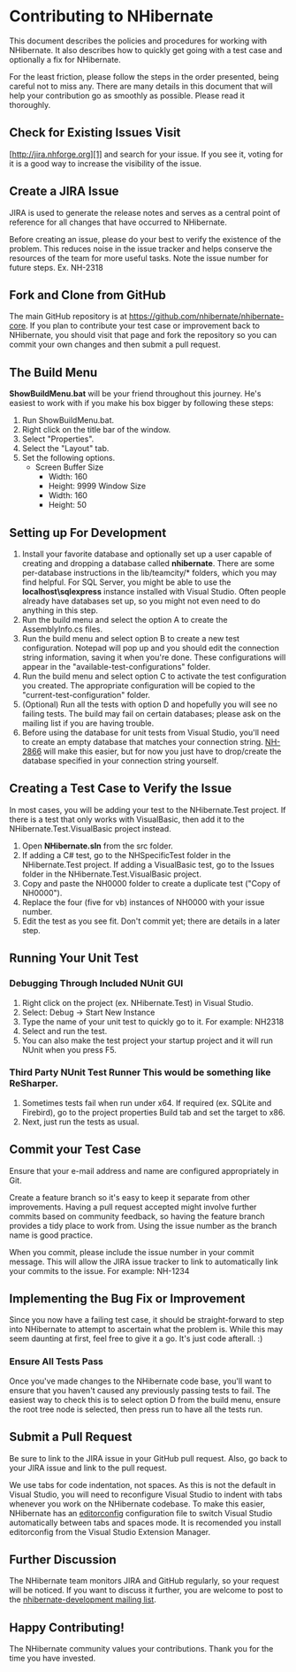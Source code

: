 # Contributing to NHibernate

This document describes the policies and procedures for working with NHibernate. It also describes how to quickly get going with a test case and optionally a fix for NHibernate. 

For the least friction, please follow the steps in the order presented, being careful not to miss any. There are many details in this document that will help your contribution go as smoothly as possible. Please read it thoroughly. 

## Check for Existing Issues Visit 

[http://jira.nhforge.org][1] and search for your issue. If you see it, voting for it is a good way to increase the visibility of the issue. 
## Create a JIRA Issue

JIRA is used to generate the release notes and serves as a central point of reference for all changes that have occurred to NHibernate. 

Before creating an issue, please do your best to verify the existence of the problem. This reduces noise in the issue tracker and helps conserve the resources of the team for more useful tasks. Note the issue number for future steps. Ex. NH-2318 

## Fork and Clone from GitHub

The main GitHub repository is at <https://github.com/nhibernate/nhibernate-core>. If you plan to contribute your test case or improvement back to NHibernate, you should visit that page and fork the repository so you can commit your own changes and then submit a pull request. 

## The Build Menu

**ShowBuildMenu.bat** will be your friend throughout this journey. He's easiest to work with if you make his box bigger by following these steps: 

1.  Run ShowBuildMenu.bat.
2.  Right click on the title bar of the window.
3.  Select "Properties".
4.  Select the "Layout" tab.
5.  Set the following options. 
    *   Screen Buffer Size 
        *   Width: 160
        *   Height: 9999 Window Size 
        *   Width: 160
        *   Height: 50

## Setting up For Development

1.  Install your favorite database and optionally set up a user capable of creating and dropping a database called **nhibernate**. There are some per-database instructions in the lib/teamcity/* folders, which you may find helpful. For SQL Server, you might be able to use the **localhost\sqlexpress** instance installed with Visual Studio. Often people already have databases set up, so you might not even need to do anything in this step.
2.  Run the build menu and select the option A to create the AssemblyInfo.cs files.
3.  Run the build menu and select option B to create a new test configuration. Notepad will pop up and you should edit the connection string information, saving it when you're done. These configurations will appear in the "available-test-configurations" folder.
4.  Run the build menu and select option C to activate the test configuration you created. The appropriate configuration will be copied to the "current-test-configuration" folder.
5.  (Optional) Run all the tests with option D and hopefully you will see no failing tests. The build may fail on certain databases; please ask on the mailing list if you are having trouble.
6.  Before using the database for unit tests from Visual Studio, you'll need to create an empty database that matches your connection string. [NH-2866][2] will make this easier, but for now you just have to drop/create the database specified in your connection string yourself.

## Creating a Test Case to Verify the Issue

In most cases, you will be adding your test to the NHibernate.Test project. If there is a test that only works with VisualBasic, then add it to the NHibernate.Test.VisualBasic project instead. 

1.  Open **NHibernate.sln** from the src folder.
2.  If adding a C# test, go to the NHSpecificTest folder in the NHibernate.Test project. If adding a VisualBasic test, go to the Issues folder in the NHibernate.Test.VisualBasic project.
3.  Copy and paste the NH0000 folder to create a duplicate test ("Copy of NH0000").
4.  Replace the four (five for vb) instances of NH0000 with your issue number.
5.  Edit the test as you see fit. Don't commit yet; there are details in a later step.

## Running Your Unit Test

### Debugging Through Included NUnit GUI

1.  Right click on the project (ex. NHibernate.Test) in Visual Studio.
2.  Select: Debug -> Start New Instance
3.  Type the name of your unit test to quickly go to it. For example: NH2318
4.  Select and run the test.
5.  You can also make the test project your startup project and it will run NUnit when you press F5.

### Third Party NUnit Test Runner This would be something like ReSharper. 

1.  Sometimes tests fail when run under x64. If required (ex. SQLite and Firebird), go to the project properties Build tab and set the target to x86.
2.  Next, just run the tests as usual.

## Commit your Test Case

Ensure that your e-mail address and name are configured appropriately in Git. 

Create a feature branch so it's easy to keep it separate from other improvements. Having a pull request accepted might involve further commits based on community feedback, so having the feature branch provides a tidy place to work from. Using the issue number as the branch name is good practice. 

When you commit, please include the issue number in your commit message. This will allow the JIRA issue tracker to link to automatically link your commits to the issue. For example: NH-1234 

## Implementing the Bug Fix or Improvement

Since you now have a failing test case, it should be straight-forward to step into NHibernate to attempt to ascertain what the problem is. While this may seem daunting at first, feel free to give it a go. It's just code afterall. :) 

### Ensure All Tests Pass

Once you've made changes to the NHibernate code base, you'll want to ensure that you haven't caused any previously passing tests to fail. The easiest way to check this is to select option D from the build menu, ensure the root tree node is selected, then press run to have all the tests run. 

## Submit a Pull Request

Be sure to link to the JIRA issue in your GitHub pull request. Also, go back to your JIRA issue and link to the pull request. 

We use tabs for code indentation, not spaces. As this is not the default in Visual Studio, you will need to reconfigure Visual Studio to indent with tabs whenever you work on the NHibernate codebase. To make this easier, NHibernate has an [editorconfig][3] configuration file to switch Visual Studio automatically between tabs and spaces mode. It is recomended you install editorconfig from the Visual Studio Extension Manager.

## Further Discussion

The NHibernate team monitors JIRA and GitHub regularly, so your request will be noticed. If you want to discuss it further, you are welcome to post to the [nhibernate-development mailing list][4]. 

## Happy Contributing!

The NHibernate community values your contributions. Thank you for the time you have invested.

 [1]: http://jira.nhforge.org/
 [2]: https://nhibernate.jira.com/browse/NH-2866
 [3]: http://www.editorconfig.org/
 [4]: http://groups.google.com/group/nhibernate-development
